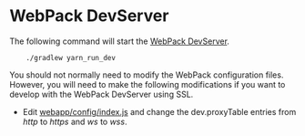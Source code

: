 # WebPack DevServer

The following command will start the [WebPack DevServer][].

        ./gradlew yarn_run_dev

You should not normally need to modify the WebPack configuration files. However, you will need to make the following modifications if you want to develop with the WebPack DevServer
using SSL.

* Edit [webapp/config/index.js][] and change the dev.proxyTable entries from *http* to *https* and *ws* to *wss*.

[webapp/config/index.js]: ../src/main/webapp/config/index.js
[WebPack DevServer]: https://webpack.js.org/configuration/dev-server/